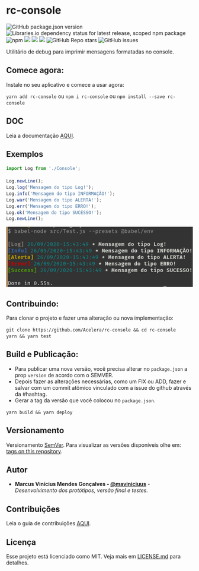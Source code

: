 # rc-console
![GitHub package.json version](https://img.shields.io/github/package-json/v/acelera/rc-console)
![Libraries.io dependency status for latest release, scoped npm package](https://img.shields.io/librariesio/release/npm/rc-crud) ![npm](https://img.shields.io/npm/dy/rc-crud) 
[![](https://img.shields.io/github/languages/code-size/badges/shields.svg)](https://github.com/maviniciuus/rc-console) 
[![](https://img.shields.io/npm/dw/localeval.svg)](https://www.npmjs.com/package/rc-console) 
[![](https://img.shields.io/github/last-commit/google/skia.svg)](https://github.com/maviniciuus/rc-console) 
![GitHub Repo stars](https://img.shields.io/github/stars/acelera/rc-console)
![GitHub issues](https://img.shields.io/github/issues/acelera/rc-console)

Utilitário de debug para imprimir mensagens formatadas no console.    
  
## Comece agora:
Instale no seu aplicativo e comece a usar agora:  
  
`yarn add rc-console` ou `npm i rc-console` ou `npm install --save rc-console`  
  
## DOC  
Leia a documentação [AQUI](docs/DOC.md).

## Exemplos  
```js
import Log from './Console';

Log.newLine();
Log.log('Mensagem do tipo Log!');
Log.info('Mensagem do tipo INFORMAÇÃO!');
Log.war('Mensagem do tipo ALERTA!');
Log.err('Mensagem do tipo ERRO!');
Log.ok('Mensagem do tipo SUCESSO!');
Log.newLine();
```  
![Demo](docs/demo1.png)  

## Contribuindo:
Para clonar o projeto e fazer uma alteração ou nova implementação:  
  
`git clone https://github.com/Acelera/rc-console && cd rc-console`  
`yarn && yarn test`  

## Build e Publicação:
* Para publicar uma nova versão, você precisa alterar no `package.json` a prop `version` de acordo com o SEMVER.
* Depois fazer as alterações necessárias, como um FIX ou ADD, fazer e salvar com um commit atômico vinculado com a issue do github através da #hashtag.
* Gerar a tag da versão que você colocou no `package.json`.

`yarn build && yarn deploy`

## Versionamento

Versionamento [SemVer](http://semver.org/). Para visualizar as versões disponíveis olhe em: [tags on this repository](https://github.com/Acelera/rc-console/tags). 

## Autor

* **Marcus Vinícius Mendes Gonçalves - [@maviniciuus](https://github.com/maviniciuus)** - *Desenvolvimento dos protótipos, versão final e testes.*

## Contribuições

Leia o guia de contribuições [AQUI](CONTRIBUTING.md).

## Licença

Esse projeto está licenciado como MIT. Veja mais em [LICENSE.md](LICENSE.md) para detalhes.
